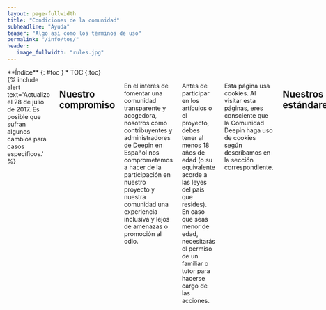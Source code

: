 ```yaml
---
layout: page-fullwidth
title: "Condiciones de la comunidad"
subheadline: "Ayuda"
teaser: "Algo así como los términos de uso"
permalink: "/info/tos/"
header:
   image_fullwidth: "rules.jpg"
---
```

<div class="row">
<div class="medium-4 medium-push-8 columns" markdown="1">
<div class="panel radius" markdown="1">
**Índice**
{: #toc }
*  TOC
{:toc}
</div>
</div><!-- /.medium-4.columns -->

<div class="medium-8 medium-pull-4 columns" markdown="1">
{% include alert text='Actualizo el 28 de julio de 2017. Es posible que sufran algunos cambios para casos específicos.' %}

## Nuestro compromiso

En el interés de fomentar una comunidad transparente y acogedora, nosotros como contribuyentes y administradores de Deepin en Español nos comprometemos a hacer de la participación en nuestro proyecto y nuestra comunidad una experiencia inclusiva y lejos de amenazas o promoción al odio.

Antes de participar en los artículos o el proyecto, debes tener al menos 18 años de edad (o su equivalente acorde a las leyes del país que resides). En caso que seas menor de edad, necesitarás el permiso de un familiar o tutor para hacerse cargo de las acciones.

Esta página usa cookies. Al visitar esta páginas, eres consciente que la Comunidad Deepin haga uso de cookies según describamos en la sección correspondiente.

## Nuestros estándares

Ejemplos de comportamiento que contribuyen a crear un ambiente positivo:

* Uso de lenguaje amable e inclusivo,
* Respeto a diferentes puntos de vista y experiencias,
* Aceptación de críticas constructivas,
* Enfocarse en lo que es mejor para la comunidad,
* Mostrar empatía a otros miembros de la comunidad.

Ejemplos de comportamiento inaceptable por participantes:

* Uso de lenguaje soez, pornográfico o que hiera el sentido común de la comunidad,
* Comentarios insultantes o despectivos (*trolling*) y ataques personales o políticos,
* Acoso público o privado (incluso si se promueve SPAM),
* Publicación de información privada de terceros sin su consentimiento, como direcciones físicas o electrónicas,
* Otros tipos de conducta que pudieran considerarse inapropiadas en un entorno profesional.

## Nuestras responsabilidades

Los administradores del proyecto son responsables de clarificar los estándares de comportamiento aceptable y se espera que tomen medidas correctivas y apropiadas en respuesta a situaciones de conducta inaceptable.

Los administradores del proyecto tienen el derecho y la responsabilidad de eliminar, editar o rechazar comentarios, *commits*, código, ediciones de documentación, *issues*, y otras contribuciones que no estén alineadas con este Código de Conducta, o de prohibir temporal o permanentemente a cualquier colaborador cuyo comportamiento sea inapropiado, amenazante, ofensivo o perjudicial.

### Responsabilidad de las publicaciones

En caso que quieras aportar alguna publicación los administradores velarán que:

* No debe ser plagiada de páginas web. En caso de citar, se necesita mencionar la fuente si fuera posible.
* No debe promover la publicidad no deseada (SPAM) o pornografía infantil.
* Al adjuntar y/o enlazar, deben estar libres de virus o software malintencionado.
* Las publicaciones pagadas por una empresa deben ser señaladas al final de la página, sustentando el motivo.
* Las redacciones de solo texto son licenciadas automáticamente bajo [Creative Commons Attribution-NonCommercial-ShareAlike](https://creativecommons.org/licenses/by-nc-sa/4.0/) y [GNU Free Documentation License](https://www.gnu.org/copyleft/fdl.html). Puedes solicitar una licencia más permisiva que la primera. Por ejemplo, para uso comercial con copyleft recomendamos [Creative Commons Attribution-ShareAlike](https://creativecommons.org/licenses/by-sa/4.0/).

### Responsabilidad de los derechos de autor

Las redacciones de solo texto son licenciadas por defecto bajo [Creative Commons Attribution-NonCommercial-ShareAlike](https://creativecommons.org/licenses/by-nc-sa/4.0/) y [GNU Free Documentation License](https://www.gnu.org/copyleft/fdl.html).

Para más detalles, adjuntamos [el archivo "Licencia"]({{ site.url }}/info/licencia).

Otro contenido es propiedad intelectual de sus respectivos autores. Mayormente, etiquetamos "fair use" u "uso legítimo" con la intención de no lucrar hasta lo permitido por las leyes.

## Alcance

Este código de conducta aplica tanto a espacios del proyecto como a espacios públicos donde un individuo esté en representación del proyecto o comunidad. Ejemplos de esto incluye el uso de la cuenta oficial de correo electrónico, publicaciones a través de las redes sociales oficiales, o presentaciones con personas designadas en eventos *online* u *offline*. La representación del proyecto puede ser clarificada explicitamente por los administradores del proyecto.
 
## Aplicación

Ejemplos de abuso, acoso, falisificación de indentidades, u otro tipo de comportamiento inaceptable puede ser reportado al equipo del proyecto en [INSERTE CORREO AQUÍ]. Todas las quejas serán revisadas e investigadas, generando un resultado apropiado a las circunstancias. El equipo del proyecto está obligado a mantener confidencialidad de la persona que reportó el incidente. Detalles específicos acerca de las políticas de aplicación pueden ser publicadas por separado.

Administradores que no sigan o que no hagan cumplir este Código de Conducta pueden ser eliminados de forma temporal o permanente del equipo administrador.

En caso que el usuario promueva el terrorismo o pornografía infantil, amenace a los usuarios y tenga antecedentes, será reportado en privado a las autoridades correspondientes. Algunas sugerencias en [esta página](https://www.genbeta.com/a-fondo/como-denunciar-a-la-policia-si-encuentro-contenido-pedofilo-en-internet).

## Privacidad al visitar la página web

Por el momento usamos cookies relacionadas con el sitio web Github. Nosotros no usamos nuestras propias herramientas para estadísticas a los usuarios.

Para mayor información acerca del funcionamiento en el navegador web, visita [allaboutcookies.org](http://www.allaboutcookies.org/es/).

## Limitaciones legales

El contenido desarrollado por la comunidad no tiene una cláusula de garantía debido a la naturaleza gratuita de cooperar. Los administradores no se harán responsables (ya sea bajo la ley contractual, la ley de responsabilidad o cualquier otra) frente a:

* La pérdida directa, especial o consecuencial elaborada por integrantes ajenos; o
* Por cualquier pérdida de negocios, de ingresos, de utilidades, ganancias o ahorros anticipados, pérdida de contratos o de relaciones comerciales, pérdida de reputación o goodwill, o pérdida o corrupción de información o datos.

<small markdown="1">[Ir al índice](#toc)</small>
{: .text-right }

## Atribución

Este Código de Conducta es una adaptación del [Contributor Covenant][homepage], versión 1.4, disponible en [http://contributor-covenant.org/version/1/4/es/][version]

[homepage]: http://contributor-covenant.org
[version]: http://contributor-covenant.org/version/1/4/es/

</div><!-- /.medium-8.columns -->
</div><!-- /.row -->
